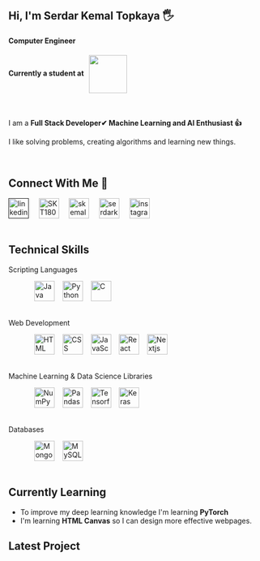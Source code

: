 <h2>Hi, I'm Serdar Kemal Topkaya 🖐</h2>
<h4>Computer Engineer</h3>
<h4>Currently a student at &nbsp;&nbsp;<a href="https://www.tedu.edu.tr/en" target="_blank"><img align="center" 
                                                                                     src="https://github.com/user-attachments/assets/db7d023a-d312-4490-b115-21f0b0ec9e76"
                                                                                     width= "75px"/></a></h3>
<br>


<p>I am a <b>Full Stack Developer✔ Machine Learning and AI Enthusiast 👍</b></p>
<p>I like solving problems, creating algorithms and learning new things.</p>
<br>


<h2>Connect With Me 🤝</h2>

<div align="left">
<a href="" target="_blank">
<img src="https://github.com/user-attachments/assets/80f55211-e7f6-4cb8-8370-bf05f38281a5" width=40px alt="linkedin"/></a>
&nbsp;&nbsp;&nbsp;
<a href="https://github.com/SKT1803" target="_blank">
<img src="https://github.com/user-attachments/assets/ee5c8183-11ce-472c-8c36-48a87c9bd7c1" width=40px alt="SKT1803"/></a>
&nbsp;&nbsp;&nbsp;
<a href="mailto:skemalt@outlook.com" target="_blank">
<img src="https://github.com/user-attachments/assets/c1c2b734-a488-42a0-bf14-8981da13cfa3" width=40px alt="skemalt@outlook.com" /></a>
&nbsp;&nbsp;&nbsp;
<a href="mailto:serdarkemal123456@gmail.com" target="_blank">
<img src="https://github.com/user-attachments/assets/47a1d007-4e41-4d08-b28e-bad72cb6b32f" width=40px alt="serdarkemal123456@gmail.com"/></a>
&nbsp;&nbsp;&nbsp;
<a href="https://www.instagram.com/" target="_blank">
<img src="https://github.com/user-attachments/assets/8d29c1d7-1b46-4450-baf0-f794e4bcd182" width=40px alt="instagram"/></a>



</div>
<br/>

<h2>Technical Skills</h2>

<div align="left">
    <p>Scripting Languages</p>&nbsp;&nbsp;&nbsp;&nbsp;&nbsp;&nbsp;&nbsp;&nbsp;&nbsp;&nbsp;&nbsp;&nbsp;
        <img src="https://github.com/user-attachments/assets/daded5bd-e733-4122-a533-12a326fb779c" alt="Java" width=40px/>&nbsp;&nbsp;&nbsp;
        <img src="https://github.com/user-attachments/assets/c112e64d-d189-4b5b-8f3a-49a5b4a2bc2b" alt="Python" width=40px>&nbsp;&nbsp;&nbsp;
        <img src="https://github.com/user-attachments/assets/8f46f9cd-7bb7-44be-b609-d11ecdbb907d" alt="C" width=40px>&nbsp;&nbsp;&nbsp;
</div><br>






<div align="left">
    <p>Web Development</p>&nbsp;&nbsp;&nbsp;&nbsp;&nbsp;&nbsp;&nbsp;&nbsp;&nbsp;&nbsp;&nbsp;&nbsp;
    <img src="https://github.com/user-attachments/assets/309dd3ca-417e-4e1d-babb-c979954a27b4" alt="HTML" width=40px/>&nbsp;&nbsp;&nbsp;
    <img src="https://github.com/user-attachments/assets/1ced2f2a-488f-4d2f-8036-2bca576c5d17" alt="CSS" width=40px/>&nbsp;&nbsp;&nbsp;
    <img src="https://github.com/user-attachments/assets/43d3eeae-c10c-4dd6-8085-b64c1b612aa4" alt="JavaScript" width=40px/>&nbsp;&nbsp;&nbsp;
    <img src="https://github.com/user-attachments/assets/b8e7de3d-8dd1-40b4-b6a6-e7a95f91db31" alt="React" width=40px/>&nbsp;&nbsp;&nbsp;
    <img src="https://github.com/user-attachments/assets/010e07fc-1e84-4056-bff7-6c4106c070fa" alt="Nextjs" width=40px/>&nbsp;&nbsp;&nbsp;
</div><br>

<div align="left">
    <p>Machine Learning & Data Science Libraries</p>&nbsp;&nbsp;&nbsp;&nbsp;&nbsp;&nbsp;&nbsp;&nbsp;&nbsp;&nbsp;&nbsp;&nbsp;
    <img src="https://github.com/user-attachments/assets/d9de115b-6b79-456d-a556-c196ae9e535e" alt="NumPy" width=40px/>&nbsp;&nbsp;&nbsp;
    <img src="https://github.com/user-attachments/assets/49aace7e-9ac2-4588-aca9-1e9324d5138e" alt="Pandas" width=40px/>&nbsp;&nbsp;&nbsp;
    <img src="https://github.com/user-attachments/assets/8253b170-9dfb-4e5c-ae3d-a6ad0c9673a4" alt="Tensorflow" width=40px/>&nbsp;&nbsp;&nbsp;
    <img src="https://github.com/user-attachments/assets/b6165283-c841-4324-a6ed-93466f5617ff" alt="Keras" width=40px/>&nbsp;&nbsp;&nbsp;
</div><br>

<div align="left">
    <p>Databases</p>&nbsp;&nbsp;&nbsp;&nbsp;&nbsp;&nbsp;&nbsp;&nbsp;&nbsp;&nbsp;&nbsp;&nbsp;
    <img src="https://github.com/user-attachments/assets/f6ee6460-0a42-400f-bfb8-88c9524d2fea" alt="MongoDB" width=40px/>&nbsp;&nbsp;&nbsp;
    <img src="https://github.com/user-attachments/assets/cd497009-16c8-4fb8-86f1-07b3aa78561c" alt="MySQL" width=40px/>&nbsp;&nbsp;&nbsp;
</div><br>

<h2>Currently Learning </h2>
<ul>
    <li>To improve my deep learning knowledge I'm learning <b>PyTorch</b></li>
    <li>I'm learning <b>HTML Canvas</b> so I can design more effective webpages.</li>
</ul>








<h2>Latest Project</h2>

